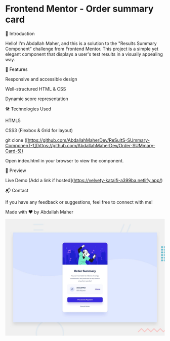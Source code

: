# Frontend Mentor - Order summary card
🌟 Introduction

Hello! I'm Abdallah Maher, and this is a solution to the "Results Summary Component" challenge from Frontend Mentor. This project is a simple yet elegant component that displays a user's test results in a visually appealing way.

🚀 Features

Responsive and accessible design

Well-structured HTML & CSS

Dynamic score representation

🛠 Technologies Used

HTML5

CSS3 (Flexbox & Grid for layout)

git clone ([https://github.com/AbdallahMaherDev/ReSultS-SUmmary-ComponenT-1](https://github.com/AbdallahMaherDev/Order-SUMmary-Card-5))

Open index.html in your browser to view the component.

🎨 Preview

Live Demo (Add a link if hosted](https://velvety-kataifi-a399ba.netlify.app/)

📬 Contact

If you have any feedback or suggestions, feel free to connect with me!

Made with ❤️ by Abdallah Maher

![Design preview for the Order summary card coding challenge](./design/desktop-preview.jpg)

